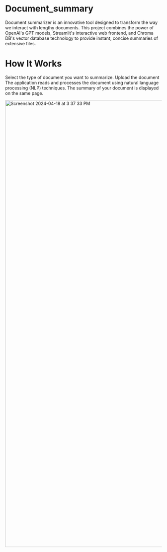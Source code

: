 # Document_summary
Document summarizer is an innovative tool designed to transform the way we interact with lengthy documents. This project combines the power of OpenAI's GPT models, Streamlit's interactive web frontend, and Chroma DB's vector database technology to provide instant, concise summaries of extensive files.

# How It Works
Select the type of document you want to summarize.
Upload the document
The application reads and processes the document using natural language processing (NLP) techniques.
The summary of your document is displayed on the same page.

<img width="1439" alt="Screenshot 2024-04-18 at 3 37 33 PM" src="https://github.com/Yatharth08/Document_summary/assets/33821668/9bbb1141-a010-49bc-8862-0e248a42e4e8">
